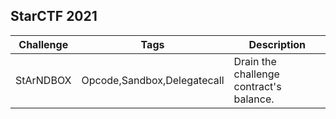 ## StarCTF 2021

| Challenge | Tags                        | Description                             |
| --------- | --------------------------- | --------------------------------------- |
| StArNDBOX | Opcode,Sandbox,Delegatecall | Drain the challenge contract's balance. |